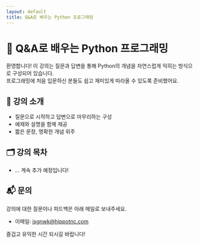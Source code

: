 ```yaml
---
layout: default
title: Q&A로 배우는 Python 프로그래밍
---
```


# 🧠 Q&A로 배우는 Python 프로그래밍

환영합니다! 이 강의는 질문과 답변을 통해 Python의 개념을 자연스럽게 익히는 방식으로 구성되어 있습니다.  
프로그래밍에 처음 입문하신 분들도 쉽고 재미있게 따라올 수 있도록 준비했어요.

## 📌 강의 소개

* 질문으로 시작하고 답변으로 마무리하는 구성
* 예제와 설명을 함께 제공
* 짧은 문장, 명확한 개념 위주

## 🗂️ 강의 목차

* ... 계속 추가 예정입니다!

## 📬 문의

강의에 대한 질문이나 피드백은 아래 메일로 보내주세요.

- 이메일: jsgnwk@hippotnc.com

즐겁고 유익한 시간 되시길 바랍니다!
